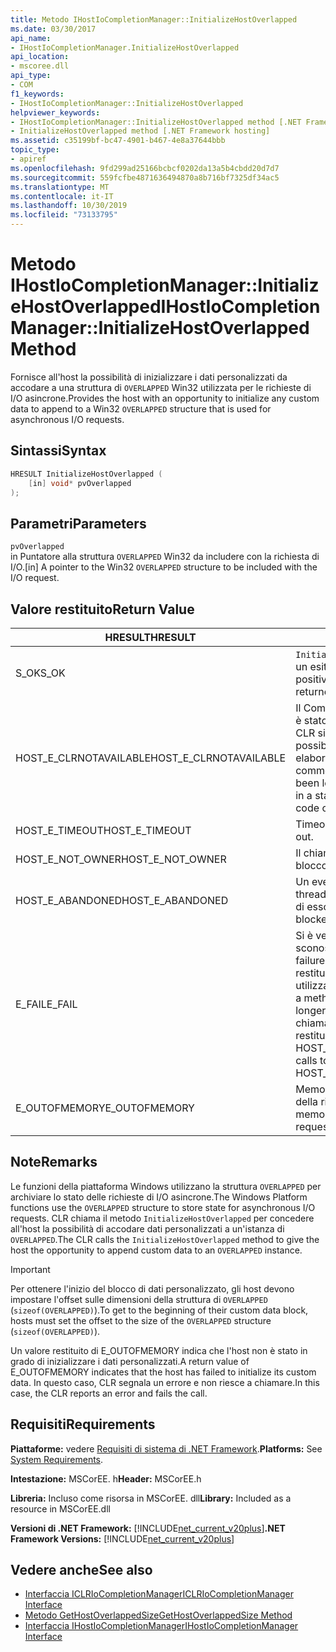 ```yaml
---
title: Metodo IHostIoCompletionManager::InitializeHostOverlapped
ms.date: 03/30/2017
api_name:
- IHostIoCompletionManager.InitializeHostOverlapped
api_location:
- mscoree.dll
api_type:
- COM
f1_keywords:
- IHostIoCompletionManager::InitializeHostOverlapped
helpviewer_keywords:
- IHostIoCompletionManager::InitializeHostOverlapped method [.NET Framework hosting]
- InitializeHostOverlapped method [.NET Framework hosting]
ms.assetid: c35199bf-bc47-4901-b467-4e8a37644bbb
topic_type:
- apiref
ms.openlocfilehash: 9fd299ad25166bcbcf0202da13a5b4cbdd20d7d7
ms.sourcegitcommit: 559fcfbe4871636494870a8b716bf7325df34ac5
ms.translationtype: MT
ms.contentlocale: it-IT
ms.lasthandoff: 10/30/2019
ms.locfileid: "73133795"
---
```

# <a name="ihostiocompletionmanagerinitializehostoverlapped-method"></a><span data-ttu-id="27603-102">Metodo IHostIoCompletionManager::InitializeHostOverlapped</span><span class="sxs-lookup"><span data-stu-id="27603-102">IHostIoCompletionManager::InitializeHostOverlapped Method</span></span>
<span data-ttu-id="27603-103">Fornisce all'host la possibilità di inizializzare i dati personalizzati da accodare a una struttura di `OVERLAPPED` Win32 utilizzata per le richieste di I/O asincrone.</span><span class="sxs-lookup"><span data-stu-id="27603-103">Provides the host with an opportunity to initialize any custom data to append to a Win32 `OVERLAPPED` structure that is used for asynchronous I/O requests.</span></span>  
  
## <a name="syntax"></a><span data-ttu-id="27603-104">Sintassi</span><span class="sxs-lookup"><span data-stu-id="27603-104">Syntax</span></span>  
  
```cpp  
HRESULT InitializeHostOverlapped (  
    [in] void* pvOverlapped  
);  
```  
  
## <a name="parameters"></a><span data-ttu-id="27603-105">Parametri</span><span class="sxs-lookup"><span data-stu-id="27603-105">Parameters</span></span>  
 `pvOverlapped`  
 <span data-ttu-id="27603-106">in Puntatore alla struttura `OVERLAPPED` Win32 da includere con la richiesta di I/O.</span><span class="sxs-lookup"><span data-stu-id="27603-106">[in] A pointer to the Win32 `OVERLAPPED` structure to be included with the I/O request.</span></span>  
  
## <a name="return-value"></a><span data-ttu-id="27603-107">Valore restituito</span><span class="sxs-lookup"><span data-stu-id="27603-107">Return Value</span></span>  
  
|<span data-ttu-id="27603-108">HRESULT</span><span class="sxs-lookup"><span data-stu-id="27603-108">HRESULT</span></span>|<span data-ttu-id="27603-109">Descrizione</span><span class="sxs-lookup"><span data-stu-id="27603-109">Description</span></span>|  
|-------------|-----------------|  
|<span data-ttu-id="27603-110">S_OK</span><span class="sxs-lookup"><span data-stu-id="27603-110">S_OK</span></span>|<span data-ttu-id="27603-111">`InitializeHostOverlapped` ha restituito un esito positivo.</span><span class="sxs-lookup"><span data-stu-id="27603-111">`InitializeHostOverlapped` returned successfully.</span></span>|  
|<span data-ttu-id="27603-112">HOST_E_CLRNOTAVAILABLE</span><span class="sxs-lookup"><span data-stu-id="27603-112">HOST_E_CLRNOTAVAILABLE</span></span>|<span data-ttu-id="27603-113">Il Common Language Runtime (CLR) non è stato caricato in un processo oppure CLR si trova in uno stato in cui non è possibile eseguire codice gestito o elaborare la chiamata correttamente.</span><span class="sxs-lookup"><span data-stu-id="27603-113">The common language runtime (CLR) has not been loaded into a process, or the CLR is in a state in which it cannot run managed code or process the call successfully.</span></span>|  
|<span data-ttu-id="27603-114">HOST_E_TIMEOUT</span><span class="sxs-lookup"><span data-stu-id="27603-114">HOST_E_TIMEOUT</span></span>|<span data-ttu-id="27603-115">Timeout della chiamata.</span><span class="sxs-lookup"><span data-stu-id="27603-115">The call timed out.</span></span>|  
|<span data-ttu-id="27603-116">HOST_E_NOT_OWNER</span><span class="sxs-lookup"><span data-stu-id="27603-116">HOST_E_NOT_OWNER</span></span>|<span data-ttu-id="27603-117">Il chiamante non è il proprietario del blocco.</span><span class="sxs-lookup"><span data-stu-id="27603-117">The caller does not own the lock.</span></span>|  
|<span data-ttu-id="27603-118">HOST_E_ABANDONED</span><span class="sxs-lookup"><span data-stu-id="27603-118">HOST_E_ABANDONED</span></span>|<span data-ttu-id="27603-119">Un evento è stato annullato mentre un thread bloccato o Fiber era in attesa su di esso.</span><span class="sxs-lookup"><span data-stu-id="27603-119">An event was canceled while a blocked thread or fiber was waiting on it.</span></span>|  
|<span data-ttu-id="27603-120">E_FAIL</span><span class="sxs-lookup"><span data-stu-id="27603-120">E_FAIL</span></span>|<span data-ttu-id="27603-121">Si è verificato un errore irreversibile sconosciuto.</span><span class="sxs-lookup"><span data-stu-id="27603-121">An unknown catastrophic failure occurred.</span></span> <span data-ttu-id="27603-122">Quando un metodo restituisce E_FAIL, CLR non è più utilizzabile all'interno del processo.</span><span class="sxs-lookup"><span data-stu-id="27603-122">When a method returns E_FAIL, the CLR is no longer usable within the process.</span></span> <span data-ttu-id="27603-123">Le chiamate successive ai metodi di hosting restituiscono HOST_E_CLRNOTAVAILABLE.</span><span class="sxs-lookup"><span data-stu-id="27603-123">Subsequent calls to hosting methods return HOST_E_CLRNOTAVAILABLE.</span></span>|  
|<span data-ttu-id="27603-124">E_OUTOFMEMORY</span><span class="sxs-lookup"><span data-stu-id="27603-124">E_OUTOFMEMORY</span></span>|<span data-ttu-id="27603-125">Memoria insufficiente per l'allocazione della risorsa richiesta.</span><span class="sxs-lookup"><span data-stu-id="27603-125">Not enough memory was available to allocate the requested resource.</span></span>|  
  
## <a name="remarks"></a><span data-ttu-id="27603-126">Note</span><span class="sxs-lookup"><span data-stu-id="27603-126">Remarks</span></span>  
 <span data-ttu-id="27603-127">Le funzioni della piattaforma Windows utilizzano la struttura `OVERLAPPED` per archiviare lo stato delle richieste di I/O asincrone.</span><span class="sxs-lookup"><span data-stu-id="27603-127">The Windows Platform functions use the `OVERLAPPED` structure to store state for asynchronous I/O requests.</span></span> <span data-ttu-id="27603-128">CLR chiama il metodo `InitializeHostOverlapped` per concedere all'host la possibilità di accodare dati personalizzati a un'istanza di `OVERLAPPED`.</span><span class="sxs-lookup"><span data-stu-id="27603-128">The CLR calls the `InitializeHostOverlapped` method to give the host the opportunity to append custom data to an `OVERLAPPED` instance.</span></span>  
  
> [!IMPORTANT]
> <span data-ttu-id="27603-129">Per ottenere l'inizio del blocco di dati personalizzato, gli host devono impostare l'offset sulle dimensioni della struttura di `OVERLAPPED` (`sizeof(OVERLAPPED)`).</span><span class="sxs-lookup"><span data-stu-id="27603-129">To get to the beginning of their custom data block, hosts must set the offset to the size of the `OVERLAPPED` structure (`sizeof(OVERLAPPED)`).</span></span>  
  
 <span data-ttu-id="27603-130">Un valore restituito di E_OUTOFMEMORY indica che l'host non è stato in grado di inizializzare i dati personalizzati.</span><span class="sxs-lookup"><span data-stu-id="27603-130">A return value of E_OUTOFMEMORY indicates that the host has failed to initialize its custom data.</span></span> <span data-ttu-id="27603-131">In questo caso, CLR segnala un errore e non riesce a chiamare.</span><span class="sxs-lookup"><span data-stu-id="27603-131">In this case, the CLR reports an error and fails the call.</span></span>  
  
## <a name="requirements"></a><span data-ttu-id="27603-132">Requisiti</span><span class="sxs-lookup"><span data-stu-id="27603-132">Requirements</span></span>  
 <span data-ttu-id="27603-133">**Piattaforme:** vedere [Requisiti di sistema di .NET Framework](../../../../docs/framework/get-started/system-requirements.md).</span><span class="sxs-lookup"><span data-stu-id="27603-133">**Platforms:** See [System Requirements](../../../../docs/framework/get-started/system-requirements.md).</span></span>  
  
 <span data-ttu-id="27603-134">**Intestazione:** MSCorEE. h</span><span class="sxs-lookup"><span data-stu-id="27603-134">**Header:** MSCorEE.h</span></span>  
  
 <span data-ttu-id="27603-135">**Libreria:** Incluso come risorsa in MSCorEE. dll</span><span class="sxs-lookup"><span data-stu-id="27603-135">**Library:** Included as a resource in MSCorEE.dll</span></span>  
  
 <span data-ttu-id="27603-136">**Versioni di .NET Framework:** [!INCLUDE[net_current_v20plus](../../../../includes/net-current-v20plus-md.md)]</span><span class="sxs-lookup"><span data-stu-id="27603-136">**.NET Framework Versions:** [!INCLUDE[net_current_v20plus](../../../../includes/net-current-v20plus-md.md)]</span></span>  
  
## <a name="see-also"></a><span data-ttu-id="27603-137">Vedere anche</span><span class="sxs-lookup"><span data-stu-id="27603-137">See also</span></span>

- [<span data-ttu-id="27603-138">Interfaccia ICLRIoCompletionManager</span><span class="sxs-lookup"><span data-stu-id="27603-138">ICLRIoCompletionManager Interface</span></span>](../../../../docs/framework/unmanaged-api/hosting/iclriocompletionmanager-interface.md)
- [<span data-ttu-id="27603-139">Metodo GetHostOverlappedSize</span><span class="sxs-lookup"><span data-stu-id="27603-139">GetHostOverlappedSize Method</span></span>](../../../../docs/framework/unmanaged-api/hosting/ihostiocompletionmanager-gethostoverlappedsize-method.md)
- [<span data-ttu-id="27603-140">Interfaccia IHostIoCompletionManager</span><span class="sxs-lookup"><span data-stu-id="27603-140">IHostIoCompletionManager Interface</span></span>](../../../../docs/framework/unmanaged-api/hosting/ihostiocompletionmanager-interface.md)
